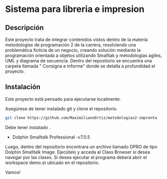# Sistema para libreria e impresion

## Descripción

Este proyecto trata de integrar contenidos vistos dentro de la materia metodologías de programación 2 de la carrera, resolviendo una problemática ficticia de un negocio, creando solución mediante la programación orientada a objetos utilizando Smalltak y metodologías agiles, UML y diagrama de secuencia.
Dentro del repositorio se encuentra una carpeta llamada  " Consigna e informe" donde se detalla a profundidad el proyecto.

## Instalación 

Este proyecto está pensado para ejecutarse localmente. 

Asegúrese de tener instalado git y  clone el repositorio.
```bash
git clone https://github.com/MaximilianoOrtiz/metodologias2-imprenta
```
Debe tener instalado .
* Dolphin Smalltalk Professional -v7.0.5

Luego, dentro del repositorio encontrara un archivo llamado DPRO de tipo Dolphin Smalltalk Image. Ejecútelo y acceda al Class Browser si desea navegar por las clases. 
Si desea ejecutar el programa deberá abrir el workspace demo.st ubicado en el repositorio.

Vamos!
